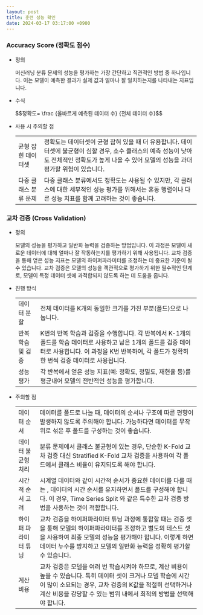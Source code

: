 ```yaml
---
layout: post
title: 훈련 성능 확인
date: 2024-03-17 03:17:00 +0900
---
```

### Accuracy Score (정확도 점수)
- 정의
  <p class="sub">머신러닝 분류 문제의 성능을 평가하는 가장 간단하고 직관적인 방법 중 하나입니다. 이는 모델이 예측한 결과가 실제 값과 얼마나 잘 일치하는지를 나타내는 지표입니다.</p>
- 수식
  <p class="sub">$$정확도= \frac {올바르게 예측된 데이터 수} {전체 데이터 수}$$</p>
- 사용 시 주의할 점
  <table>
  <tr>
  <td>균형 잡힌 데이터셋</td>
  <td>정확도는 데이터셋이 균형 잡혀 있을 때 더 유용합니다. 데이터셋에 불균형이 심할 경우, 소수 클래스의 예측 성능이 낮아도 전체적인 정확도가 높게 나올 수 있어 모델의 성능을 과대평가할 위험이 있습니다.</td>
  </tr>
  <tr>
  <td>다중 클래스 분류 문제</td>
  <td>다중 클래스 분류에서도 정확도는 사용될 수 있지만, 각 클래스에 대한 세부적인 성능 평가를 위해서는 혼동 행렬이나 다른 성능 치표를 함께 고려하는 것이 좋습니다.</td>
  </tr>
  </table>

### 교차 검증 (Cross Validation)
- 정의
  <p class="sub">모델의 성능을 평가하고 일반화 능력을 검증하는 방법입니다. 이 과정은 모델이 새로운 데이터에 대해 얼마나 잘 작동하는지를 평가하기 위해 사용됩니다. 교차 검증을 통해 얻은 성능 지표는 모델의 하이퍼파라미터를 조정하는 데 중요한 기준이 될 수 있습니다. 교차 검증은 모델의 성능을 객관적으로 평가하기 위한 필수적인 단계로, 모델이 특정 데이터 셋에 과적합되지 않도록 하는 데 도움을 줍니다.</p>
- 진행 방식
  <table>
  <tr>
  <td>데이터 분할</td>
  <td>전체 데이터를 K개의 동일한 크기를 가진 부분(폴드)으로 나눕니다.</td>
  </tr>
  <tr>
  <td>반복 학습 및 검증</td>
  <td>K번의 반복 학습과 검증을 수행합니다. 각 반복에서 K-1개의 폴드를 학습 데이터로 사용하고 남은 1개의 폴드를 검증 데이터로 사용합니다. 이 과정을 K번 반복하여, 각 폴드가 정확히 한 번씩 검증 데이터로 사용됩니다.</td>
  </tr>
  <tr>
  <td>성능 평가</td>
  <td>각 반복에서 얻은 성능 지표(예: 정확도, 정밀도, 재현율 등)를 평균내어 모델의 전반적인 성능을 평가합니다.</td>
  </tr>
  </table>
- 주의할 점
  <table>
  <tr>
  <td>데이터 순서</td>
  <td>데이터를 폴드로 나눌 때, 데이터의 순서나 구조에 따른 편향이 발생하지 않도록 주의해야 합니다. 가능하다면 데이터를 무작위로 섞은 후 폴드를 구성하는 것이 좋습니다.</td>
  </tr>
  <tr>
  <td>데이터 불균형 처리</td>
  <td>분류 문제에서 클래스 불균형이 있는 경우, 단순한 K-Fold 교차 검증 대신 Stratified K-Fold 교차 검증을 사용하여 각 폴드에서 클래스 비율이 유지되도록 해야 합니다.</td>
  </tr>
  <tr>
  <td>시간적 순서 고려</td>
  <td>시계열 데이터와 같이 시간적 순서가 중요한 데이터를 다룰 때는 , 데이터의 시간 순서를 유지하면서 폴드를 구성해야 합니다. 이 경우, Time Series Split 와 같은 특수한 교차 검증 방법을 사용하는 것이 적합합니다.</td>
  </tr>
  <tr>
  <td>하이퍼 파라미터 튜닝</td>
  <td>교차 검증을 하이퍼파라미터 튜닝 과정에 통합할 때는 검증 셋을 통해 모델의 하이퍼파라미터를 조정하고 별도의 테스트 셋을 사용하여 최종 모델의 성능을 평가해야 합니다. 이렇게 하면 데이터 누수를 방지하고 모델의 일반화 능력을 정확히 평가할 수 있습니다.</td>
  </tr>
  <tr>
  <td>계산 비용</td>
  <td>교차 검증은 모델을 여러 번 학습시켜야 하므로, 계산 비용이 높을 수 있습니다. 특히 데이터 셋이 크거나 모델 학습에 시간이 많이 소요되는 경우, 교차 검증의 K값을 적절히 선택하거나 계산 비용을 감당할 수 있는 범위 내에서 최적의 방법을 선택해야 합니다.</td>
  </tr>
  </table>